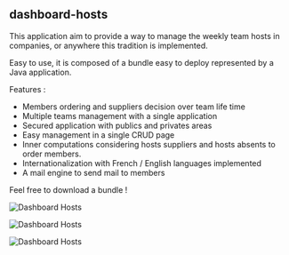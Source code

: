 dashboard-hosts
-------------

This application aim to provide a way to manage the weekly team hosts in companies, or anywhere this tradition is implemented.

Easy to use, it is composed of a bundle easy to deploy represented by a Java application.

Features :
 - Members ordering and suppliers decision over team life time
 - Multiple teams management with a single application
 - Secured application with publics and privates areas
 - Easy management in a single CRUD page
 - Inner computations considering hosts suppliers and hosts absents to order members.
 - Internationalization with French / English languages implemented
 - A mail engine to send mail to members
 
Feel free to download a bundle !

![Dashboard Hosts](https://github.com/downloads/ystreibel/dashboard-hosts/db-screen.png)

![Dashboard Hosts](https://github.com/downloads/ystreibel/dashboard-hosts/db-screen2.png)

![Dashboard Hosts](https://github.com/downloads/ystreibel/dashboard-hosts/db-screen3.png)
